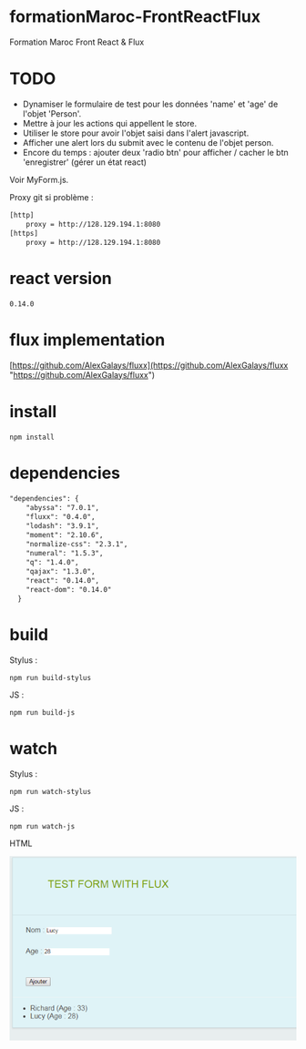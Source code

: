 # formationMaroc-FrontReactFlux
Formation Maroc Front React & Flux

# TODO
- Dynamiser le formulaire de test pour les données 'name' et 'age' de l'objet 'Person'.
- Mettre à jour les actions qui appellent le store.
- Utiliser le store pour avoir l'objet saisi dans l'alert javascript.
- Afficher une alert lors du submit avec le contenu de l'objet person.
- Encore du temps : ajouter deux 'radio btn' pour afficher / cacher le btn 'enregistrer' (gérer un état react)

Voir MyForm.js.

Proxy git si problème :
```
[http]
	proxy = http://128.129.194.1:8080
[https]
	proxy = http://128.129.194.1:8080
```

# react version
```
0.14.0
```
# flux implementation
[https://github.com/AlexGalays/fluxx](https://github.com/AlexGalays/fluxx "https://github.com/AlexGalays/fluxx")

# install
```
npm install
```

# dependencies
```
"dependencies": {
    "abyssa": "7.0.1",
    "fluxx": "0.4.0",
    "lodash": "3.9.1",
    "moment": "2.10.6",
    "normalize-css": "2.3.1",
    "numeral": "1.5.3",
    "q": "1.4.0",
    "qajax": "1.3.0",
    "react": "0.14.0",
    "react-dom": "0.14.0"
  }
```

# build
Stylus :
```
npm run build-stylus
```

JS :
```
npm run build-js
```

# watch
Stylus :
```
npm run watch-stylus
```

JS :
```
npm run watch-js
```

HTML

![alt tag](./Capture.PNG)

